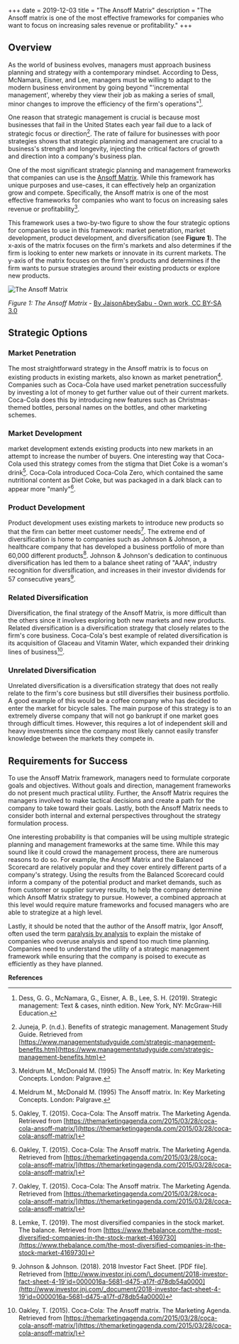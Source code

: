 +++
date = 2019-12-03
title = "The Ansoff Matrix"
description = "The Ansoff matrix is one of the most effective frameworks for companies who want to focus on increasing sales revenue or profitability."
+++

## Overview

As the world of business evolves, managers must approach business planning and
strategy with a contemporary mindset. According to Dess, McNamara, Eisner, and
Lee, managers must be willing to adapt to the modern business environment by
going beyond "'incremental management', whereby they view their job as making a
series of small, minor changes to improve the efficiency of the firm's
operations"[^1].

One reason that strategic management is crucial is because most businesses that
fail in the United States each year fail due to a lack of strategic focus or
direction[^2]. The rate of failure for businesses with poor strategies shows
that strategic planning and management are crucial to a business's strength and
longevity, injecting the critical factors of growth and direction into a
company's business plan.

One of the most significant strategic planning and management frameworks that
companies can use is the
[Ansoff Matrix](https://en.wikipedia.org/wiki/Ansoff_matrix). While this
framework has unique purposes and use-cases, it can effectively help an
organization grow and compete. Specifically, the Ansoff matrix is one of the
most effective frameworks for companies who want to focus on increasing sales
revenue or profitability[^3].

This framework uses a two-by-two figure to show the four strategic options for
companies to use in this framework: market penetration, market development,
product development, and diversification (see **Figure 1**). The x-axis of the
matrix focuses on the firm's markets and also determines if the firm is looking
to enter new markets or innovate in its current markets. The y-axis of the
matrix focuses on the firm's products and determines if the firm wants to pursue
strategies around their existing products or explore new products.

![The Ansoff Matrix](https://img.cleberg.net/blog/20191203-the-ansoff-matrix/ansoff_matrix-min.png)

_Figure 1: The Ansoff Matrix_ -
[By JaisonAbeySabu - Own work, CC BY-SA 3.0](https://commons.wikimedia.org/w/index.php?curid=33604757)

## Strategic Options

### Market Penetration

The most straightforward strategy in the Ansoff matrix is to focus on existing
products in existing markets, also known as market penetration[^3]. Companies
such as Coca-Cola have used market penetration successfully by investing a lot
of money to get further value out of their current markets. Coca-Cola does this
by introducing new features such as Christmas-themed bottles, personal names on
the bottles, and other marketing schemes.

### Market Development

market development extends existing products into new markets in an attempt to
increase the number of buyers. One interesting way that Coca-Cola used this
strategy comes from the stigma that Diet Coke is a woman's drink[^4]. Coca-Cola
introduced Coca-Cola Zero, which contained the same nutritional content as Diet
Coke, but was packaged in a dark black can to appear more "manly"[^4].

### Product Development

Product development uses existing markets to introduce new products so that the
firm can better meet customer needs[^4]. The extreme end of diversification is
home to companies such as Johnson & Johnson, a healthcare company that has
developed a business portfolio of more than 60,000 different products[^5].
Johnson & Johnson's dedication to continuous diversification has led them to a
balance sheet rating of "AAA", industry recognition for diversification, and
increases in their investor dividends for 57 consecutive years[^6].

### Related Diversification

Diversification, the final strategy of the Ansoff Matrix, is more difficult than
the others since it involves exploring both new markets and new products.
Related diversification is a diversification strategy that closely relates to
the firm's core business. Coca-Cola's best example of related diversification is
its acquisition of Glaceau and Vitamin Water, which expanded their drinking
lines of business[^4].

### Unrelated Diversification

Unrelated diversification is a diversification strategy that does not really
relate to the firm's core business but still diversifies their business
portfolio. A good example of this would be a coffee company who has decided to
enter the market for bicycle sales. The main purpose of this strategy is to an
extremely diverse company that will not go bankrupt if one market goes through
difficult times. However, this requires a lot of independent skill and heavy
investments since the company most likely cannot easily transfer knowledge
between the markets they compete in.

## Requirements for Success

To use the Ansoff Matrix framework, managers need to formulate corporate goals
and objectives. Without goals and direction, management frameworks do not
present much practical utility. Further, the Ansoff Matrix requires the managers
involved to make tactical decisions and create a path for the company to take
toward their goals. Lastly, both the Ansoff Matrix needs to consider both
internal and external perspectives throughout the strategy formulation process.

One interesting probability is that companies will be using multiple strategic
planning and management frameworks at the same time. While this may sound like
it could crowd the management process, there are numerous reasons to do so. For
example, the Ansoff Matrix and the Balanced Scorecard are relatively popular and
they cover entirely different parts of a company's strategy. Using the results
from the Balanced Scorecard could inform a company of the potential product and
market demands, such as from customer or supplier survey results, to help the
company determine which Ansoff Matrix strategy to pursue. However, a combined
approach at this level would require mature frameworks and focused managers who
are able to strategize at a high level.

Lastly, it should be noted that the author of the Ansoff matrix, Igor Ansoff,
often used the term
[paralysis by analysis](https://en.wikipedia.org/wiki/Analysis_paralysis) to
explain the mistake of companies who overuse analysis and spend too much time
planning. Companies need to understand the utility of a strategic management
framework while ensuring that the company is poised to execute as efficiently as
they have planned.

**References**

[^1]:
    Dess, G. G., McNamara, G., Eisner, A. B., Lee, S. H. (2019). Strategic
    management: Text & cases, ninth edition. New York, NY: McGraw-Hill
    Education.

[^2]:
    Juneja, P. (n.d.). Benefits of strategic management. Management Study Guide.
    Retrieved from
    [https://www.managementstudyguide.com/strategic-management-benefits.htm](https://www.managementstudyguide.com/strategic-management-benefits.htm)

[^3]:
    Meldrum M., McDonald M. (1995) The Ansoff matrix. In: Key Marketing
    Concepts. London: Palgrave.

[^4]:
    Oakley, T. (2015). Coca-Cola: The Ansoff matrix. The Marketing Agenda.
    Retrieved from
    [https://themarketingagenda.com/2015/03/28/coca-cola-ansoff-matrix/](https://themarketingagenda.com/2015/03/28/coca-cola-ansoff-matrix/)

[^5]:
    Lemke, T. (2019). The most diversified companies in the stock market. The
    balance. Retrieved from
    [https://www.thebalance.com/the-most-diversified-companies-in-the-stock-market-4169730](https://www.thebalance.com/the-most-diversified-companies-in-the-stock-market-4169730)

[^6]:
    Johnson & Johnson. (2018). 2018 Investor Fact Sheet. [PDF file]. Retrieved
    from
    [http://www.investor.jnj.com/\_document/2018-investor-fact-sheet-4-19'id=0000016a-5681-d475-a17f-d78db54a0000](http://www.investor.jnj.com/_document/2018-investor-fact-sheet-4-19'id=0000016a-5681-d475-a17f-d78db54a0000)
